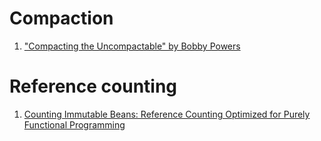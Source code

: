 # Compaction

1. ["Compacting the Uncompactable" by Bobby Powers](https://www.youtube.com/watch?v=c1UBJbfR-H0)

# Reference counting

1. [Counting Immutable Beans: Reference Counting Optimized for Purely Functional Programming](https://arxiv.org/abs/1908.05647)

